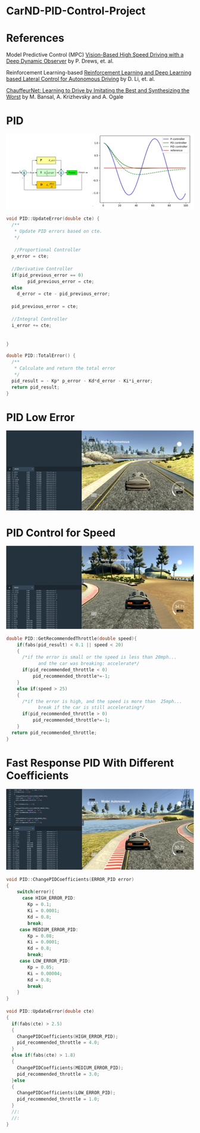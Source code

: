 # CarND-PID-Control-Project


[//]: # (Image References)

[image1]: ./images_result/pid.png "PID"
[image2]: ./images_result/PID_Breaking.png "PID Breaking"
[image3]: ./images_result/PID_differentCoeff.png "PID differentCoeff"
[image4]: ./images_result/PID_lowErrorAccel.png "PID lowErrorAccel"
[image5]: ./images_result/pidProcess.png "PID Process"

# References

Model Predictive Control (MPC) [Vision-Based High Speed Driving with a Deep Dynamic Observer](https://arxiv.org/abs/1812.02071) by P. Drews, et. al.

Reinforcement Learning-based [Reinforcement Learning and Deep Learning based Lateral Control for Autonomous Driving](https://arxiv.org/abs/1810.12778) by D. Li, et. al.

[ChauffeurNet: Learning to Drive by Imitating the Best and Synthesizing the Worst](https://arxiv.org/abs/1812.03079) by M. Bansal, A. Krizhevsky and A. Ogale


# PID
![alt text][image5]

```Cpp
void PID::UpdateError(double cte) {
  /**
   * Update PID errors based on cte.
   */ 
   
   //Proportional Controller
  p_error = cte;
  
  //Derivative Controller
  if(pid_previous_error == 0)
    	pid_previous_error = cte;
  else
  	d_error = cte - pid_previous_error;
	
  pid_previous_error = cte;
    
  //Integral Controller 
  i_error += cte;
  
  
}
```


```Cpp
double PID::TotalError() {
  /**
   * Calculate and return the total error
   */
  pid_result = - Kp* p_error - Kd*d_error - Ki*i_error; 
  return pid_result;  
}
```

# PID Low Error
![alt text][image4]

# PID Control for Speed

![alt text][image2]

```Cpp
double PID::GetRecommendedThrottle(double speed){
    if(fabs(pid_result) < 0.1 || speed < 20)
    {      
      /*if the error is small or the speed is less than 20mph...
      		and the car was breaking: accelerate*/
      if(pid_recommended_throttle < 0)
          pid_recommended_throttle*=-1;
    }
    else if(speed > 25)
    {      
      /*if the error is high, and the speed is more than  25mph...
      		break if the car is still accelerating*/     
      if(pid_recommended_throttle > 0)
          pid_recommended_throttle*=-1;
    }  
  return pid_recommended_throttle;
}
```

# Fast Response PID With Different Coefficients 

![alt text][image3]

```Cpp
void PID::ChangePIDCoefficients(ERROR_PID error)
{
	switch(error){
      case HIGH_ERROR_PID:
  		Kp = 0.1;
  		Ki = 0.0001;
  		Kd = 0.8;
    	break;    
     case MEDIUM_ERROR_PID: 	  
  		Kp = 0.08;
  		Ki = 0.0001;
  		Kd = 0.8;
        break;
     case LOW_ERROR_PID:
  		Kp = 0.05;
  		Ki = 0.00004;
  		Kd = 0.8; 
        break;
    }
}

void PID::UpdateError(double cte)
{  
  if(fabs(cte) > 2.5)
  {
    ChangePIDCoefficients(HIGH_ERROR_PID);    
    pid_recommended_throttle = 4.0;
  }
  else if(fabs(cte) > 1.8)
  {
    ChangePIDCoefficients(MEDIUM_ERROR_PID);    
    pid_recommended_throttle = 3.0;
  }else
  {
    ChangePIDCoefficients(LOW_ERROR_PID);    
    pid_recommended_throttle = 1.0;
  }
  //:
  //:
}
```
